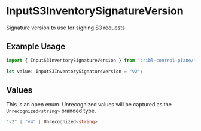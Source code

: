 # InputS3InventorySignatureVersion

Signature version to use for signing S3 requests

## Example Usage

```typescript
import { InputS3InventorySignatureVersion } from "cribl-control-plane/models/operations";

let value: InputS3InventorySignatureVersion = "v2";
```

## Values

This is an open enum. Unrecognized values will be captured as the `Unrecognized<string>` branded type.

```typescript
"v2" | "v4" | Unrecognized<string>
```